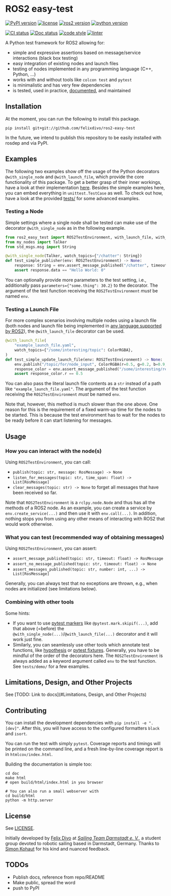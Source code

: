 # ROS2 easy-test

[![PyPI version](https://img.shields.io/pypi/v/ros2-easy-test.svg)](https://pypi.org/project/ros2-easy-test/)
[![license](https://img.shields.io/pypi/l/ros2-easy-test.svg)](https://github.com/felixdivo/ros2-easy-test/blob/main/LICENSE)
[![ros2 version](https://img.shields.io/badge/ROS2-Foxy%20Fitzroy+-blue)](https://docs.ros.org/en/rolling/Releases.html)
[![python version](https://img.shields.io/badge/python-3.8+%20(matching%20the%20ROS%20version)-blue)](https://devguide.python.org/versions/)

[![CI status](https://github.com/felixdivo/ros2-easy-test/actions/workflows/python-package.yaml/badge.svg)](https://github.com/felixdivo/ros2-easy-test/actions/workflows/python-package.yaml)
[![Doc status](https://readthedocs.org/projects/ros2-easy-test/badge/)](https://ros2-easy-test.readthedocs.io/en/latest/)
[![code style](https://img.shields.io/badge/code%20style-black-black)](https://github.com/psf/black)
[![linter](https://img.shields.io/badge/linter-ruff-black)](https://github.com/charliermarsh/ruff)

A Python test framework for ROS2 allowing for:
- simple and expressive assertions based on message/service interactions (black box testing)
- easy integration of existing nodes and launch files
- testing of nodes implemented in any programming language (C++, Python, ...)
- works with and without tools like `colcon test` and `pytest`
- is minimalistic and has very few dependencies
- is tested, used in practice, [documented](https://ros2-easy-test.readthedocs.io/en/latest/), and maintained

## Installation

At the moment, you can run the following to install this package.
```shell
pip install git+git://github.com/felixdivo/ros2-easy-test
```
In the future, we intend to publish this repository to be easily installed with rosdep and via PyPI.

## Examples

The following two examples show off the usage of the Python decorators `@with_single_node` and `@with_launch_file`, which provide the core functionality of this package.
To get a better grasp of their inner workings, have a look at their implementation [here](ros2_easy_test/decorators.py).
Besides the simple examples here, you can embed everything in `unittest.TestCase` as well. 
To check out how, have a look at the provided [tests/](tests/) for some advanced examples.

### Testing a Node

Simple settings where a single node shall be tested can make use of the decorator `@with_single_node` as in the following example.

```python
from ros2_easy_test import ROS2TestEnvironment, with_launch_file, with_single_node
from my_nodes import Talker
from std_msgs.msg import String

@with_single_node(Talker, watch_topics={"/chatter": String})
def test_simple_publisher(env: ROS2TestEnvironment) -> None:
    response: String = env.assert_message_published("/chatter", timeout=5)
    assert response.data == "Hello World: 0"
```

You can optionally provide more parameters to the test setting, i.e., additionally pass `parameters={"some.thing": 30.2}` to the decorator.
The argument of the test function receiving the `ROS2TestEnvironment` *must* be named `env`.

### Testing a Launch File

For more complex scenarios involving multiple nodes using a launch file (both nodes and launch file being implemented in [any language supported by ROS2](https://docs.ros.org/en/rolling/How-To-Guides/Launch-file-different-formats.html)), the `@with_launch_file` decorator can be used.

```python
@with_launch_file(
    "example_launch_file.yaml",
    watch_topics={"/some/interesting/topic": ColorRGBA},
)
def test_simple_update_launch_file(env: ROS2TestEnvironment) -> None:
    env.publish("/topic/for/node_input", ColorRGBA(r=0.5, g=0.2, b=0.9, a=1.0))
    response_color = env.assert_message_published("/some/interesting/response")
    assert response_color.r == 0.5
```

You can also pass the literal launch file contents as a `str` instead of a path like `"example_launch_file.yaml"`.
The argument of the test function receiving the `ROS2TestEnvironment` *must* be named `env`.

Note that, however, this method is much slower than the one above. 
One reason for this is the requirement of a fixed warm-up time for the nodes to be started. 
This is because the test environment has to wait for the nodes to be ready before it can start listening for messages.

## Usage

### How you can interact with the node(s)

Using `ROS2TestEnvironment`, you can call:
- `publish(topic: str, message: RosMessage) -> None`
- `listen_for_messages(topic: str, time_span: float) -> List[RosMessage]`
- `clear_messages(topic: str) -> None` to forget all messages that have been received so far.

Note that `ROS2TestEnvironment` is a `rclpy.node.Node` and thus has all the methods of a ROS2 node. 
As an example, you can create a service by `env.create_service(...)` and then use it with `env.call(...)`.
In addition, nothing stops you from using any other means of interacting with ROS2 that would work otherwise.

### What you can test (recommended way of obtaining messages)

Using `ROS2TestEnvironment`, you can assert:
- `assert_message_published(topic: str, timeout: float) -> RosMessage`
- `assert_no_message_published(topic: str, timeout: float) -> None`
- `assert_messages_published(topic: str, number: int, ...) -> List[RosMessage]`

Generally, you can always test that no exceptions are thrown, e.g., when nodes are initialized (see limitations below).

### Combining with other tools

Some hints:
- If you want to use [pytest markers](https://docs.pytest.org/en/7.1.x/how-to/mark.html) like `@pytest.mark.skipif(...)`, add that above (=before) the `@with_single_node(...)`/`@with_launch_file(...)` decorator and it will work just fine.
- Similarly, you can seamlessly use other tools which annotate test functions, like [hypothesis](https://hypothesis.readthedocs.io/en/latest/) or [pytest fixtures](https://docs.pytest.org/en/6.2.x/fixture.html).
  Generally, you have to be mindful of the order of the decorators here.
  The `ROS2TestEnvironment` is always added as a keyword argument called `env` to the test function.
  See `tests/demo/` for a few examples.

## Limitations, Design, and Other Projects

See [TODO: Link to docs](#Limitations, Design, and Other Projects)

## Contributing

You can install the development dependencies with `pip install -e ".[dev]"`. After this, you will have access to the configured formatters `black` and `isort`.

You can run the test with simply `pytest`. Coverage reports and timings will be printed on the command line, and a fresh line-by-line coverage report is in `htmlcov/index.html`.

Building the documentation is simple too:
```shell
cd doc
make html
# open build/html/index.html in you browser

# You can also run a small webserver with
cd build/html
python -m http.server
```

## License

See [LICENSE](LICENSE).

Initially developed by [Felix Divo](https://github.com/felixdivo) at [*Sailing Team Darmstadt e. V.*](https://www.st-darmstadt.de/), a student group devoted to robotic sailing based in Darmstadt, Germany.
Thanks to [Simon Kohaut](https://github.com/simon-kohaut) for his kind and nuanced feedback.

## TODOs

- Publish docs, reference from repo/README
- Make public, spread the word
- push to PyPI

